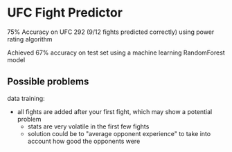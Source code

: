 # UFC Fight Predictor

75% Accuracy on UFC 292 (9/12 fights predicted correctly) using power rating algorithm

Achieved 67% accuracy on test set using a machine learning RandomForest model

## Possible problems

data training:

- all fights are added after your first fight, which may show a potential problem
  - stats are very volatile in the first few fights
  - solution could be to "average opponent experience" to take into account how good the opponents were
